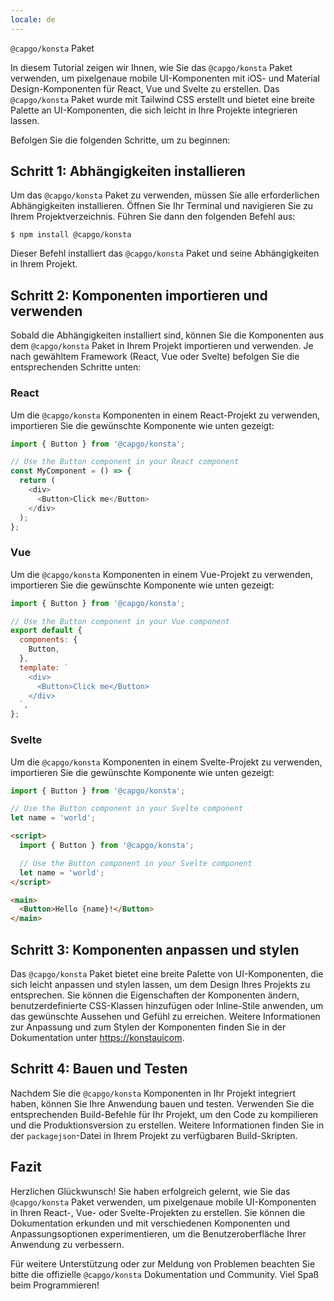 ```yaml
---
locale: de
---
```


`@capgo/konsta` Paket

In diesem Tutorial zeigen wir Ihnen, wie Sie das `@capgo/konsta` Paket verwenden, um pixelgenaue mobile UI-Komponenten mit iOS- und Material Design-Komponenten für React, Vue und Svelte zu erstellen. Das `@capgo/konsta` Paket wurde mit Tailwind CSS erstellt und bietet eine breite Palette an UI-Komponenten, die sich leicht in Ihre Projekte integrieren lassen.

Befolgen Sie die folgenden Schritte, um zu beginnen:

## Schritt 1: Abhängigkeiten installieren

Um das `@capgo/konsta` Paket zu verwenden, müssen Sie alle erforderlichen Abhängigkeiten installieren. Öffnen Sie Ihr Terminal und navigieren Sie zu Ihrem Projektverzeichnis. Führen Sie dann den folgenden Befehl aus:

```shell
$ npm install @capgo/konsta
```

Dieser Befehl installiert das `@capgo/konsta` Paket und seine Abhängigkeiten in Ihrem Projekt.

## Schritt 2: Komponenten importieren und verwenden

Sobald die Abhängigkeiten installiert sind, können Sie die Komponenten aus dem `@capgo/konsta` Paket in Ihrem Projekt importieren und verwenden. Je nach gewähltem Framework (React, Vue oder Svelte) befolgen Sie die entsprechenden Schritte unten:

### React

Um die `@capgo/konsta` Komponenten in einem React-Projekt zu verwenden, importieren Sie die gewünschte Komponente wie unten gezeigt:

```javascript
import { Button } from '@capgo/konsta';

// Use the Button component in your React component
const MyComponent = () => {
  return (
    <div>
      <Button>Click me</Button>
    </div>
  );
};
```

### Vue

Um die `@capgo/konsta` Komponenten in einem Vue-Projekt zu verwenden, importieren Sie die gewünschte Komponente wie unten gezeigt:

```javascript
import { Button } from '@capgo/konsta';

// Use the Button component in your Vue component
export default {
  components: {
    Button,
  },
  template: `
    <div>
      <Button>Click me</Button>
    </div>
  `,
};
```

### Svelte

Um die `@capgo/konsta` Komponenten in einem Svelte-Projekt zu verwenden, importieren Sie die gewünschte Komponente wie unten gezeigt:

```javascript
import { Button } from '@capgo/konsta';

// Use the Button component in your Svelte component
let name = 'world';
```

```html
<script>
  import { Button } from '@capgo/konsta';

  // Use the Button component in your Svelte component
  let name = 'world';
</script>

<main>
  <Button>Hello {name}!</Button>
</main>
```

## Schritt 3: Komponenten anpassen und stylen

Das `@capgo/konsta` Paket bietet eine breite Palette von UI-Komponenten, die sich leicht anpassen und stylen lassen, um dem Design Ihres Projekts zu entsprechen. Sie können die Eigenschaften der Komponenten ändern, benutzerdefinierte CSS-Klassen hinzufügen oder Inline-Stile anwenden, um das gewünschte Aussehen und Gefühl zu erreichen. Weitere Informationen zur Anpassung und zum Stylen der Komponenten finden Sie in der Dokumentation unter [https://konstauicom](https://konstauicom/).

## Schritt 4: Bauen und Testen

Nachdem Sie die `@capgo/konsta` Komponenten in Ihr Projekt integriert haben, können Sie Ihre Anwendung bauen und testen. Verwenden Sie die entsprechenden Build-Befehle für Ihr Projekt, um den Code zu kompilieren und die Produktionsversion zu erstellen. Weitere Informationen finden Sie in der `packagejson`-Datei in Ihrem Projekt zu verfügbaren Build-Skripten.

## Fazit

Herzlichen Glückwunsch! Sie haben erfolgreich gelernt, wie Sie das `@capgo/konsta` Paket verwenden, um pixelgenaue mobile UI-Komponenten in Ihren React-, Vue- oder Svelte-Projekten zu erstellen. Sie können die Dokumentation erkunden und mit verschiedenen Komponenten und Anpassungsoptionen experimentieren, um die Benutzeroberfläche Ihrer Anwendung zu verbessern.

Für weitere Unterstützung oder zur Meldung von Problemen beachten Sie bitte die offizielle `@capgo/konsta` Dokumentation und Community. Viel Spaß beim Programmieren!